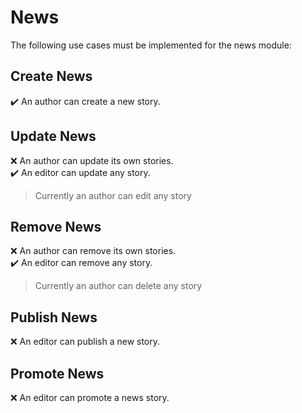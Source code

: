 News
====

The following use cases must be implemented for the news module:

Create News
-----------
:heavy_check_mark: An author can create a new story.

Update News
-----------
:x: An author can update its own stories.  
:heavy_check_mark: An editor can update any story.
> Currently an author can edit any story

Remove News
-----------
:x: An author can remove its own stories.  
:heavy_check_mark: An editor can remove any story.
> Currently an author can delete any story

Publish News
------------
:x: An editor can publish a new story.

Promote News
------------
:x: An editor can promote a news story.
